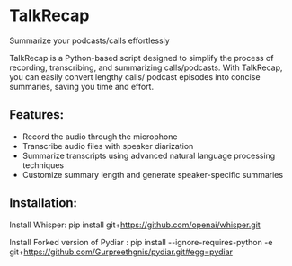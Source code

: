 # TalkRecap
Summarize your podcasts/calls effortlessly

TalkRecap is a Python-based script designed to simplify the process of recording, transcribing, and summarizing calls/podcasts. With TalkRecap, you can easily convert lengthy calls/ podcast episodes into concise summaries, saving you time and effort.

## Features:
- Record the audio through the microphone
- Transcribe audio files with speaker diarization
- Summarize transcripts using advanced natural language processing techniques
- Customize summary length and generate speaker-specific summaries

## Installation:


Install Whisper: pip install git+https://github.com/openai/whisper.git

Install Forked version of Pydiar : pip install --ignore-requires-python -e git+https://github.com/Gurpreethgnis/pydiar.git#egg=pydiar

